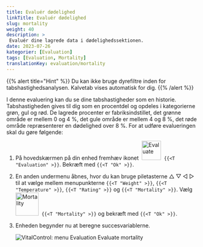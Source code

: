 ```yaml
---
title: Evaluér dødelighed
linkTitle: Evaluér dødelighed
slug: mortality
weight: 40
description: >
 Evaluér dine lagrede data i dødelighedssektionen.
date: 2023-07-26
kategorier: [Evaluation]
tags: [Evaluation, Mortality]
translationKey: evaluation/mortality
---
```

{{% alert title="Hint" %}}
Du kan ikke bruge dyrefiltre inden for tabshastighedsanalysen. Kalvetab vises automatisk for dig.
{{% /alert %}}

I denne evaluering kan du se dine tabshastigheder som en historie. Tabshastigheden gives til dig som en procentdel og opdeles i kategorierne grøn, gul og rød. De lagrede procenter er fabriksindstillet, det grønne område er mellem 0 og 4 %, det gule område er mellem 4 og 8 %, det røde område repræsenterer en dødelighed over 8 %.
For at udføre evalueringen skal du gøre følgende:

1. På hovedskærmen på din enhed fremhæv ikonet &nbsp;<img src="/icons/main/evaluation.svg" width="50" align="bottom" alt="Evaluate" />&nbsp; `{{<T "Evaluation" >}}`. Bekræft med `{{<T "Ok" >}}`.

2. En anden undermenu åbnes, hvor du kan bruge piletasterne △ ▽ ◁ ▷ til at vælge mellem menupunkterne `{{<T "Weight" >}}`, `{{<T "Temperature" >}}`, `{{<T "Rating" >}}` og `{{<T "Mortality" >}}`. Vælg &nbsp;<img src="/icons/evaluation/calflosses.svg" width="60" align="bottom" alt="Mortality" />&nbsp; `{{<T "Mortality" >}}` og bekræft med `{{<T "Ok" >}}`.

3. Enheden begynder nu at beregne succesvariablerne.

   ![VitalControl: menu Evaluation Evaluate mortality](../images/mortality.png "Evaluate mortality")
   
